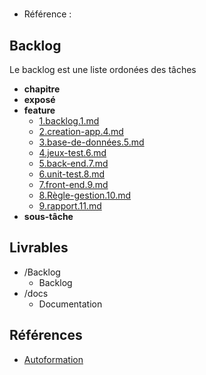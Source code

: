 #  

- Référence :   

 

## Backlog 

Le backlog est une liste ordonées des tâches 

- **chapitre** 
- **exposé** 
- **feature** 
  - [1.backlog.1.md](./Backlog/feature/1.backlog.1.md) 
  - [2.creation-app.4.md](./Backlog/feature/2.creation-app.4.md) 
  - [3.base-de-données.5.md](./Backlog/feature/3.base-de-données.5.md) 
  - [4.jeux-test.6.md](./Backlog/feature/4.jeux-test.6.md) 
  - [5.back-end.7.md](./Backlog/feature/5.back-end.7.md) 
  - [6.unit-test.8.md](./Backlog/feature/6.unit-test.8.md) 
  - [7.front-end.9.md](./Backlog/feature/7.front-end.9.md) 
  - [8.Règle-gestion.10.md](./Backlog/feature/8.Règle-gestion.10.md) 
  - [9.rapport.11.md](./Backlog/feature/9.rapport.11.md) 
- **sous-tâche** 
## Livrables 

 

- /Backlog 
  - Backlog 
- /docs 
  - Documentation 
## Références 

 

- [Autoformation](#) 


